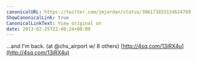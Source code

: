 ```yaml
---
canonicalURL: https://twitter.com/jmjordan/status/306173833134624769
ShowCanonicalLink: true
CanonicalLinkText: View original on
date: 2013-02-25T22:48:24+00:00
---
```

...and I'm back. (at @chs_airport w/ 8 others) [http://4sq.com/13iRX4u](http://4sq.com/13iRX4u)